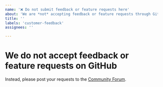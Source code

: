 ```yaml
---
name: '❌ Do not submit feedback or feature requests here'
about: 'We are *not* accepting feedback or feature requests through GitHub issues, instead please submit feedback directly to the Community Forum.'
title: ''
labels: 'customer-feedback'
assignees: ''

---
```


# We do not accept feedback or feature requests on GitHub

Instead, please post your requests to the [Community Forum](https://community.sourcegraph.com/new-topic?title=&body=&category=cody&tags=feedback,jetbrains).
